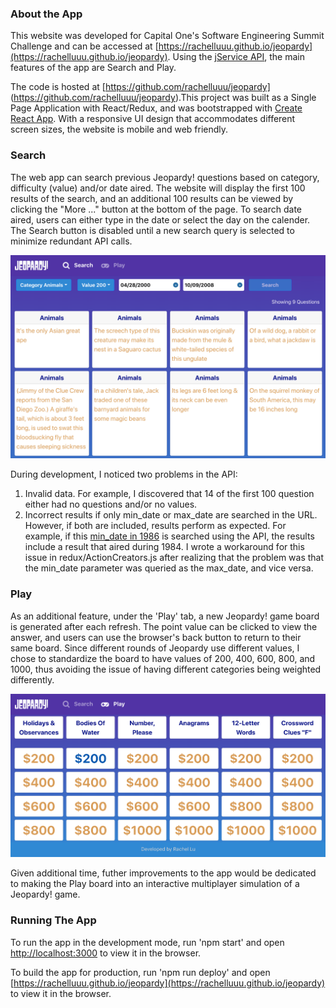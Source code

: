 ### About the App
This website was developed for Capital One's Software Engineering Summit Challenge
and can be accessed at [https://rachelluuu.github.io/jeopardy](https://rachelluuu.github.io/jeopardy). Using the [jService API](http://jservice.io), the main features of the app are Search and Play.

The code is hosted at [https://github.com/rachelluuu/jeopardy​] (https://github.com/rachelluuu/jeopardy​).​ This project was built as a Single Page Application with React/Redux, and was bootstrapped with [Create React App](https://github.com/facebook/create-react-app). With a responsive UI design that accommodates different screen sizes, the website is mobile and web friendly.

### Search
The web app can search previous Jeopardy! questions based on category, difficulty (value) and/or date aired. The website will display the first 100 results of the search, and an additional 100 results can be viewed by clicking the "More ..." button at the bottom of the page. To search date aired, users can either type in the date or select the day on the calender. The Search button is disabled until a new search query is selected to minimize redundant API calls.

![Example Search Result](./public/assets/images/search.png)

During development, I noticed two problems in the API:
1. Invalid data.
  For example, I discovered that 14 of the first 100 question either had no questions and/or no values.
2. Incorrect results if only min_date or max_date are searched in the URL. However, if both are included, results perform as expected. For example, if this [min_date in 1986](http://jservice.io/api/clues?category=16&min_date=02/03/1986) is searched using the API, the results include a result that aired during 1984. I wrote a workaround for this issue in redux/ActionCreators.js after realizing that the problem was that the min_date parameter was queried as the max_date, and vice versa.

### Play
As an additional feature, under the 'Play' tab, a new Jeopardy! game board is generated after each refresh. The point value can be clicked to view the answer, and users can use the browser's back button to return to their same board. Since different rounds of Jeopardy use different values, I chose to standardize the board to have values of 200, 400, 600, 800, and 1000, thus avoiding the issue of having different categories being weighted differently.

![Example Play Result](./public/assets/images/play.png)

Given additional time, futher improvements to the app would be dedicated to making the Play board into an  interactive multiplayer simulation of a Jeopardy! game.

### Running The App
To run the app in the development mode, run 'npm start' and open [http://localhost:3000](http://localhost:3000) to view it in the browser.

To build the app for production, run 'npm run deploy' and open [https://rachelluuu.github.io/jeopardy](https://rachelluuu.github.io/jeopardy) to view it in the browser.
